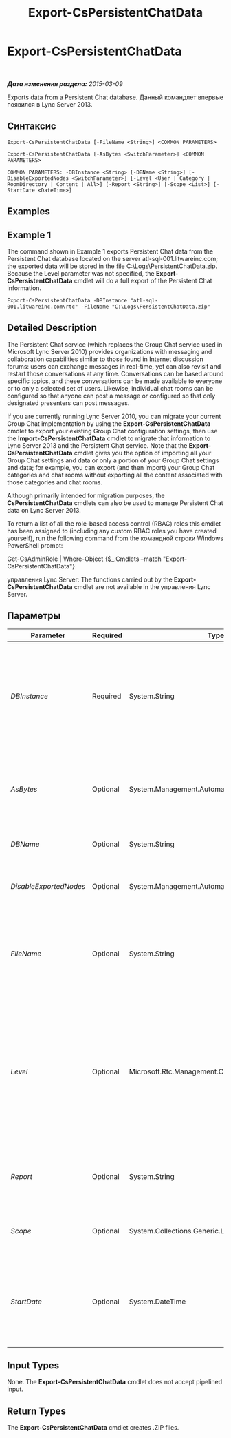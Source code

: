﻿---
title: Export-CsPersistentChatData
TOCTitle: Export-CsPersistentChatData
ms:assetid: f4855109-26e0-41b8-8a9f-890f8d892645
ms:mtpsurl: https://technet.microsoft.com/ru-ru/library/JJ205378(v=OCS.15)
ms:contentKeyID: 49311667
ms.date: 05/19/2016
mtps_version: v=OCS.15
ms.translationtype: HT
---

# Export-CsPersistentChatData

 

_**Дата изменения раздела:** 2015-03-09_

Exports data from a Persistent Chat database. Данный командлет впервые появился в Lync Server 2013.

## Синтаксис

    Export-CsPersistentChatData [-FileName <String>] <COMMON PARAMETERS>

    Export-CsPersistentChatData [-AsBytes <SwitchParameter>] <COMMON PARAMETERS>

    COMMON PARAMETERS: -DBInstance <String> [-DBName <String>] [-DisableExportedNodes <SwitchParameter>] [-Level <User | Category | RoomDirectory | Content | All>] [-Report <String>] [-Scope <List>] [-StartDate <DateTime>]

## Examples

## Example 1

The command shown in Example 1 exports Persistent Chat data from the Persistent Chat database located on the server atl-sql-001.litwareinc.com; the exported data will be stored in the file C:\\Logs\\PersistentChatData.zip. Because the Level parameter was not specified, the **Export-CsPersistentChatData** cmdlet will do a full export of the Persistent Chat information.

    Export-CsPersistentChatData -DBInstance "atl-sql-001.litwareinc.com\rtc" -FileName "C:\Logs\PersistentChatData.zip"

## Detailed Description

The Persistent Chat service (which replaces the Group Chat service used in Microsoft Lync Server 2010) provides organizations with messaging and collaboration capabilities similar to those found in Internet discussion forums: users can exchange messages in real-time, yet can also revisit and restart those conversations at any time. Conversations can be based around specific topics, and these conversations can be made available to everyone or to only a selected set of users. Likewise, individual chat rooms can be configured so that anyone can post a message or configured so that only designated presenters can post messages.

If you are currently running Lync Server 2010, you can migrate your current Group Chat implementation by using the **Export-CsPersistentChatData** cmdlet to export your existing Group Chat configuration settings, then use the **Import-CsPersistentChatData** cmdlet to migrate that information to Lync Server 2013 and the Persistent Chat service. Note that the **Export-CsPersistentChatData** cmdlet gives you the option of importing all your Group Chat settings and data or only a portion of your Group Chat settings and data; for example, you can export (and then import) your Group Chat categories and chat rooms without exporting all the content associated with those categories and chat rooms.

Although primarily intended for migration purposes, the **CsPersistentChatData** cmdlets can also be used to manage Persistent Chat data on Lync Server 2013.

To return a list of all the role-based access control (RBAC) roles this cmdlet has been assigned to (including any custom RBAC roles you have created yourself), run the following command from the командной строки Windows PowerShell prompt:

Get-CsAdminRole | Where-Object {$\_.Cmdlets –match "Export-CsPersistentChatData"}

управления Lync Server: The functions carried out by the **Export-CsPersistentChatData** cmdlet are not available in the управления Lync Server.

## Параметры


<table>
<colgroup>
<col style="width: 25%" />
<col style="width: 25%" />
<col style="width: 25%" />
<col style="width: 25%" />
</colgroup>
<thead>
<tr class="header">
<th>Parameter</th>
<th>Required</th>
<th>Type</th>
<th>Description</th>
</tr>
</thead>
<tbody>
<tr class="odd">
<td><p><em>DBInstance</em></p></td>
<td><p>Required</p></td>
<td><p>System.String</p></td>
<td><p>Fully qualified domain name and name of the SQL Server instance where the Lync Server 2013 Persistent Chat database is located. For example, this syntax specifies the database found in the RTC database instance on the server atl-sql-001.litwareinc.com:</p>
<p>-DBInstance &quot;atl-sql-001.litwareinc.com\rtc&quot;</p></td>
</tr>
<tr class="even">
<td><p><em>AsBytes</em></p></td>
<td><p>Optional</p></td>
<td><p>System.Management.Automation.SwitchParameter</p></td>
<td><p>Returns Persistent Chat information as a byte array; the returned data must then be stored in a variable in order to be used by the <strong>Import-CsPersistentChatData</strong> cmdlet. You cannot use both AsBytes and FileName in the same command.</p></td>
</tr>
<tr class="odd">
<td><p><em>DBName</em></p></td>
<td><p>Optional</p></td>
<td><p>System.String</p></td>
<td><p>SQL instance name of the Persistent Chat database.</p></td>
</tr>
<tr class="even">
<td><p><em>DisableExportedNodes</em></p></td>
<td><p>Optional</p></td>
<td><p>System.Management.Automation.SwitchParameter</p></td>
<td><p>When present, all exported categories and chat rooms will be disabled when the export is complete.</p></td>
</tr>
<tr class="odd">
<td><p><em>FileName</em></p></td>
<td><p>Optional</p></td>
<td><p>System.String</p></td>
<td><p>Full path to the .ZIP file that the <strong>Export-CsPersistentChatData</strong> cmdlet will create; this file will contain the exported user data. For example:</p>
<p>-FileName &quot;C:\Logs\PersistentChatData.zip&quot;</p></td>
</tr>
<tr class="even">
<td><p><em>Level</em></p></td>
<td><p>Optional</p></td>
<td><p>Microsoft.Rtc.Management.Chat.Cmdlets.ExportLevel</p></td>
<td><p>Enables you to specify which Persistent Chat information will be exported. Allowed values are:</p>
<p>* All</p>
<p>* User</p>
<p>* Category</p>
<p>* RoomDirectory</p>
<p>* Content</p>
<p>The default value is All, which means that all the Persistent Chat information will be exported.</p></td>
</tr>
<tr class="odd">
<td><p><em>Report</em></p></td>
<td><p>Optional</p></td>
<td><p>System.String</p></td>
<td><p>Full path for the log file created when the cmdlet runs. For example:</p>
<p>-Report &quot;C:\Logs\ExportPersistentChat.html&quot;</p></td>
</tr>
<tr class="even">
<td><p><em>Scope</em></p></td>
<td><p>Optional</p></td>
<td><p>System.Collections.Generic.List</p></td>
<td><p>Enables you to export data for a specified set of categories (and their corresponding chat rooms). By default all Categories are exported.</p></td>
</tr>
<tr class="odd">
<td><p><em>StartDate</em></p></td>
<td><p>Optional</p></td>
<td><p>System.DateTime</p></td>
<td><p>Beginning date for the time period for which Persistent Chat chat room content should be exported. For example:</p>
<p>-StartDate &quot;1/1/2012&quot;</p>
<p>This parameter is valid only when they Level is set to RoomDirectory.</p></td>
</tr>
</tbody>
</table>


## Input Types

None. The **Export-CsPersistentChatData** cmdlet does not accept pipelined input.

## Return Types

The **Export-CsPersistentChatData** cmdlet creates .ZIP files.

